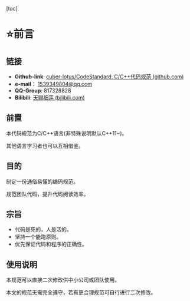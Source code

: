 [toc]

# ⭐前言

## 链接

- **Github-link**: [cuber-lotus/CodeStandard: C/C++代码规范 (github.com)](https://github.com/cuber-lotus/CodeStandard) 
- **e-mail**： 1539349804@qq.com
- **QQ-Group**: 817328828
- **Bilibili**: [天赐细莲 (bilibili.com)](https://space.bilibili.com/8172252)

## 前置

本代码规范为C/C++语言(非特殊说明默认C++11~)。

其他语言学习者也可以互相借鉴。

## 目的

制定一份通俗易懂的编码规范。

规范团队代码，提升代码阅读效率。

## 宗旨

- 代码是死的，人是活的。
- 坚持一个能跑原则。
- 优先保证代码和程序的正确性。

## 使用说明

本规范可以直接二次修改供中小公司或团队使用。

本文的规范无需完全遵守，若有更合理规范可自行进行二次修改。

